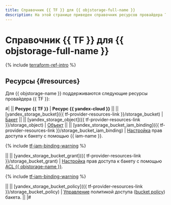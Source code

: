 ```yaml
---
title: Справочник {{ TF }} для {{ objstorage-full-name }}
description: На этой странице приведен справочник ресурсов провайдера Terraform, которые поддерживаются для сервиса {{ objstorage-name }}.
---
```


# Справочник {{ TF }} для {{ objstorage-full-name }}

{% include [terraform-ref-intro](../_includes/terraform-ref-intro.md) %}

## Ресурсы {#resources}

Для {{ objstorage-name }} поддерживаются следующие ресурсы провайдера {{ TF }}:

#|
|| **Ресурс {{ TF }}** | **Ресурс {{ yandex-cloud }}** ||
|| [yandex_storage_bucket]({{ tf-provider-resources-link }}/storage_bucket) | [Бакет](./concepts/bucket.md) ||
|| [yandex_storage_object]({{ tf-provider-resources-link }}/storage_object) | [Объект](./concepts/object.md) ||
|| [yandex_storage_bucket_iam_binding]({{ tf-provider-resources-link }}/storage_bucket_iam_binding) | 
[Настройка](operations/buckets/iam-access.md) прав доступа к бакету с помощью {{ iam-name }}.

{% include [tf-iam-binding-warning](../_includes/storage/tf-iam-binding-warning.md) %}

||
|| [yandex_storage_bucket_grant]({{ tf-provider-resources-link }}/storage_bucket_grant) | [Настройка](operations/buckets/edit-acl.md) прав доступа к бакету с помощью [ACL {{ objstorage-name }}](./concepts/acl.md).

{% include [tf-iam-binding-warning](../_includes/storage/tf-bucket-grant-warning.md) %}

||
|| [yandex_storage_bucket_policy]({{ tf-provider-resources-link }}/storage_bucket_policy) | [Управление](operations/buckets/policy.md) политикой доступа ([bucket policy](concepts/policy.md)) бакета. ||
|#